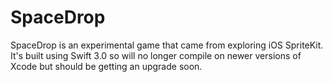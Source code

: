 # SpaceDrop
SpaceDrop is an experimental game that came from exploring iOS SpriteKit. It's built using Swift 3.0 so will no longer compile on newer versions of Xcode but should be getting an upgrade soon.
